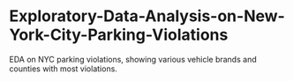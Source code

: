 # Exploratory-Data-Analysis-on-New-York-City-Parking-Violations
EDA on NYC parking violations, showing various vehicle brands and counties with most violations.
